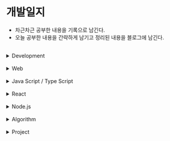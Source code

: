# 개발일지

* 차근차근 공부한 내용을 기록으로 남긴다.
* 오늘 공부한 내용을 간략하게 남기고 정리된 내용을 블로그에 남긴다.

<br/>
<details>
<summary>Development</summary>
<div markdown="1">

* [웹 개발을 설계하며 고려해야 할 부분](https://github.com/DabinLim/Today-I-Learned/blob/master/development/design-web.md)

* [개발자의 자세](https://github.com/DabinLim/Today-I-Learned/blob/master/development/dev-attitude.md)

* [객체지향 프로그래밍 (OOP)](https://github.com/DabinLim/Today-I-Learned/blob/master/development/oop.md)
  
* [SOLID 원칙](https://github.com/DabinLim/Today-I-Learned/blob/master/development/solid.md)

* [디자인 패턴의 종류](https://github.com/DabinLim/Today-I-Learned/blob/master/development/design-patterns.md)

* [TCP/IP와 UDP](https://github.com/DabinLim/Today-I-Learned/blob/master/development/tcp-udp.md)


</div>
</details>

<br/>
<details>
<summary>Web</summary>
<div markdown="1">

* [SSL(Secure Socket Layer) 또는 TLS(Transport Layer Security)](https://github.com/DabinLim/Today-I-Learned/blob/master/Web/ssl.md)

* [DNS (Domain Name System),  브라우저 주소창에 url 입력시 일어나는 일](https://github.com/DabinLim/Today-I-Learned/blob/master/Web/dns.md)

* [CORS (Cross-Origin Resource Sharing)](https://github.com/DabinLim/Today-I-Learned/blob/master/Web/cors.md)

* [CSSOM](https://github.com/DabinLim/Today-I-Learned/blob/master/Web/cssom.md)

* [inline, block element](https://github.com/DabinLim/Today-I-Learned/blob/master/Web/inline-block.md)

* [콘텐츠 모델 (HTML5의 카테고리)](https://github.com/DabinLim/Today-I-Learned/blob/master/Web/contents-model.md)

* [메타 태그](https://github.com/DabinLim/Today-I-Learned/blob/master/Web/meta-tag.md)

* [Cascading Rules](https://github.com/DabinLim/Today-I-Learned/blob/master/Web/cascading-rules.md)

* [Web Application Server](https://github.com/DabinLim/Today-I-Learned/blob/master/Web/was.md)

* [웹 접근성과 시맨틱 마크업](https://github.com/DabinLim/Today-I-Learned/blob/master/Web/web-accessibility.md)

* [HTML이 그려지는 과정](https://github.com/DabinLim/Today-I-Learned/blob/master/Web/browser-rendering.md)

* [웹 저장소](https://github.com/DabinLim/Today-I-Learned/blob/master/Web/웹저장소.md)

* [Jwt, OAuth2.0](https://github.com/DabinLim/Today-I-Learned/blob/master/Web/JWT.md)

* [SEO](https://github.com/DabinLim/Today-I-Learned/blob/master/Web/SEO.md)

* [Chrome Extension CRA로 출시하기](https://github.com/DabinLim/Today-I-Learned/blob/master/Web/ChromeExtension.md)

</div>
</details>

<br/>
<details>
<summary>Java Script / Type Script</summary>
<div markdown="1">

* [CJS, EMS](https://github.com/DabinLim/Today-I-Learned/blob/master/JS-TS/cjs-esm.md)

* [자바스크립트에서 옵저빙을 구현하는 방법들](https://github.com/DabinLim/Today-I-Learned/blob/master/JS-TS/observing.md)

* [any와 unknown의 차이](https://github.com/DabinLim/Today-I-Learned/blob/master/JS-TS/Prototype.md)

* [실행 컨텍스트와 클로저](https://github.com/DabinLim/Today-I-Learned/blob/master/JS-TS/context.md)

* [prototype](https://github.com/DabinLim/Today-I-Learned/blob/master/JS-TS/Prototype.md)

* [트리쉐이킹](https://github.com/DabinLim/Today-I-Learned/blob/master/JS-TS/tree-shaking.md)

* [Currying 과 Partial application](https://github.com/DabinLim/Today-I-Learned/blob/master/JS-TS/currying.md)

* [자바스크립트의 this](https://github.com/DabinLim/Today-I-Learned/blob/master/JS-TS/this.md)

* [Symbol](https://github.com/DabinLim/Today-I-Learned/blob/master/JS-TS/symbol.md)

* [이터레이터, 이터러블](https://github.com/DabinLim/Today-I-Learned/blob/master/JS-TS/iterator.md)

* [제너레이터](https://github.com/DabinLim/Today-I-Learned/blob/master/JS-TS/generator.md)

* [Defer vs Async](https://github.com/DabinLim/Today-I-Learned/blob/master/JS-TS/async-defer.md)

* [arrow function과 this](https://github.com/DabinLim/Today-I-Learned/blob/master/JS-TS/arrow-function.md)
  
* [call, apply, bind](https://github.com/DabinLim/Today-I-Learned/blob/master/JS-TS/call-apply-bind.md)

* [Temporal Dead Zone (TDZ)](https://github.com/DabinLim/Today-I-Learned/blob/master/JS-TS/tdz.md)

* [호이스팅](https://github.com/DabinLim/Today-I-Learned/blob/master/JS-TS/hoisting.md)

* [스코프체인과 즉시실행함수](https://github.com/DabinLim/Today-I-Learned/blob/master/JS-TS/scope-chain.md)

* [reduce()](https://github.com/DabinLim/Today-I-Learned/blob/master/JS-TS/reduce.md)

* [every()와 some()](https://github.com/DabinLim/Today-I-Learned/blob/master/JS-TS/every-some.md)

* [copyWithin](https://github.com/DabinLim/Today-I-Learned/blob/master/JS-TS/copyWithin.md)

* [이벤트 플로우](https://github.com/DabinLim/Today-I-Learned/blob/master/JS-TS/event-flow.md)

* [Promise](https://github.com/DabinLim/Today-I-Learned/blob/master/JS-TS/Promise.md)

* [Type Alias](https://github.com/DabinLim/Today-I-Learned/blob/master/JS-TS/alias.md)

* [Union](https://github.com/DabinLim/Today-I-Learned/blob/master/JS-TS/union.md)

* [Intersection](https://github.com/DabinLim/Today-I-Learned/blob/master/JS-TS/intersection.md)

* [타입 지정](https://github.com/DabinLim/Today-I-Learned/blob/master/JS-TS/settype.md)

* [Inference](https://github.com/DabinLim/Today-I-Learned/blob/master/JS-TS/inference.md)

* [Enum](https://github.com/DabinLim/Today-I-Learned/blob/master/JS-TS/enum.md)

* [Assertions](https://github.com/DabinLim/Today-I-Learned/blob/master/JS-TS/assertions.md)

* [Why Type Script?](https://github.com/DabinLim/Today-I-Learned/blob/master/JS-TS/typescript.md)

* [webpack, babel, typescript](https://github.com/DabinLim/Today-I-Learned/blob/master/JS-TS/webpack.md)

</div>
</details>

<br/>
<details>
<summary>React</summary>
<div markdown="1">

* [useState의 동작원리](https://github.com/DabinLim/Today-I-Learned/blob/master/React/useState.md)

* [Intersection Observer](https://github.com/DabinLim/Today-I-Learned/blob/master/React/intersection-observer.md)

* [코드 스플리팅](https://github.com/DabinLim/Today-I-Learned/blob/master/React/code-splitting.md)

* [리액트 기본 아키텍쳐 구현해보기](https://github.com/DabinLim/Today-I-Learned/blob/master/React/react-architecture.md)

* [리덕스 기본 아키텍쳐 구현해보기](https://github.com/DabinLim/Today-I-Learned/blob/master/React/redux-architecture.md)

* [리액트 렌더링 최적화](https://github.com/DabinLim/Today-I-Learned/blob/master/React/react-render-optimization.md)

* [Portals](https://github.com/DabinLim/Today-I-Learned/blob/master/React/portals.md)

* [제어 컴포넌트](https://github.com/DabinLim/Today-I-Learned/blob/master/React/controlled-component.md)

* [React의 Context Api](https://github.com/DabinLim/Today-I-Learned/blob/master/React/react-context.md)

* [React.Fragment](https://github.com/DabinLim/Today-I-Learned/blob/master/React/fragment.md)

* [리액트를 사용하는 이유](https://github.com/DabinLim/Today-I-Learned/blob/master/React/WhyReact.md)

* [nvm 설치](https://github.com/DabinLim/Today-I-Learned/blob/master/React/nvm_설치.md)

* [JSX](https://github.com/DabinLim/Today-I-Learned/blob/master/React/jsx.md)

* [webVitals(성능지표 확인)](https://github.com/DabinLim/Today-I-Learned/blob/master/React/webVitals.md)

* [렌더링 횟수 줄이기 (memo)](https://github.com/DabinLim/Today-I-Learned/blob/master/React/렌더링_횟수_줄이기.md)

* [Redux_toolkit](https://github.com/DabinLim/Today-I-Learned/blob/master/React/redux_toolkit.md)

* [무한스크롤 (Infinity Scroll)](https://github.com/DabinLim/Today-I-Learned/blob/master/React/InfinityScroll.md)

* [Axios](https://github.com/DabinLim/Today-I-Learned/blob/master/React/Axios.md)

* [Next.js 시작하기](https://github.com/DabinLim/Today-I-Learned/blob/master/React/nextjstutorial.md)

* [Next.js Pre rendering, Data fetching](https://github.com/DabinLim/Today-I-Learned/blob/master/React/nextprerender.md)

* [Next.js Routing](https://github.com/DabinLim/Today-I-Learned/blob/master/React/next-routing.md)


</div>
</details>

<br/>
<details>
<summary>Node.js</summary>
<div markdown="1">

### Node.js

* [jsonwebtoken](https://github.com/DabinLim/Today-I-Learned/blob/master/Node.js/jsonwebtoken.md)

* [WebSocket](https://github.com/DabinLim/Today-I-Learned/blob/master/Node.js/WebSocket.md)

### Git
* [commit message](https://github.com/DabinLim/Today-I-Learned/blob/master/Git/commit_message.md)

</div>
</details>

<br/>
<details>
<summary>Algorithm</summary>
<div markdown="1">

* [알고리즘이란? (시간복잡도, 공간복잡도, 점근표기법 개념)](https://github.com/DabinLim/Today-I-Learned/blob/master/Algorithm/algorithmis.md)


* [재귀함수(Recursion)](https://github.com/DabinLim/Today-I-Learned/blob/master/Algorithm/recursion.md)

* [동적 계획법(Dynamic Programming)](https://github.com/DabinLim/Today-I-Learned/blob/master/Algorithm/dp.md)

* [그리디 알고리즘(Greedy Algorithm)](https://github.com/DabinLim/Today-I-Learned/blob/master/Algorithm/greedy.md)

* [분할정복법(Divide and Conquer)](https://github.com/DabinLim/Today-I-Learned/blob/master/Algorithm/divide_and_conquer.md)


* [Linked List](https://github.com/DabinLim/Today-I-Learned/blob/master/Algorithm/linked_list.md)

* [Stack](https://github.com/DabinLim/Today-I-Learned/blob/master/Algorithm/stack.md)

* [Queue](https://github.com/DabinLim/Today-I-Learned/blob/master/Algorithm/queue.md)

</div>
</details>


<br/>
<details>
<summary>Project</summary>
<div markdown="1">

* [생각낙서](https://github.com/DabinLim/mind_bookshelf)

* [Clone_Coding (인스타그램)](https://github.com/DabinLim/Clone_coding)

</div>
</details>
